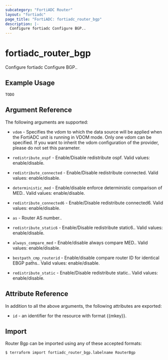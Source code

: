 ```yaml
---
subcategory: "FortiADC Router"
layout: "fortiadc"
page_title: "FortiADC: fortiadc_router_bgp"
description: |-
  Configure fortiadc Configure BGP..
---
```


# fortiadc_router_bgp
Configure fortiadc Configure BGP..

## Example Usage
```hcl
TODO
```

## Argument Reference

The following arguments are supported:

* `vdom` - Specifies the vdom to which the data source will be applied when the FortiADC unit is running in VDOM mode. Only one vdom can be specified. If you want to inherit the vdom configuration of the provider, please do not set this parameter.
* `redistribute_ospf` - Enable/Disable redistribute ospf. Valid values: enable/disable.
* `redistribute_connected` - Enable/Disable redistribute connected. Valid values: enable/disable.

* `deterministic_med` - Enable/disable enforce deterministic comparison of MED.. Valid values: enable/disable.


* `redistribute_connected6` - Enable/Disable redistribute connected6. Valid values: enable/disable.
* `as` - Router AS number.. 


* `redistribute_static6` - Enable/Disable redistribute static6.. Valid values: enable/disable.
* `always_compare_med` - Enable/disable always compare MED.. Valid values: enable/disable.
* `bestpath_cmp_routerid` - Enable/disable compare router ID for identical EBGP paths.. Valid values: enable/disable.
* `redistribute_static` - Enable/Disable redistribute static.. Valid values: enable/disable.


## Attribute Reference

In addition to all the above arguments, the following attributes are exported:
* `id` - an identifier for the resource with format {{mkey}}.

## Import
 Router Bgp can be imported using any of these accepted formats:
```
$ terraform import fortiadc_router_bgp.labelname RouterBgp
```
